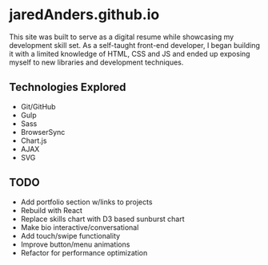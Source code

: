 # jaredAnders.github.io
This site was built to serve as a digital resume while showcasing my development skill set. As a self-taught front-end developer, I began building it with a limited knowledge of HTML, CSS and JS and ended up exposing myself to new libraries and development techniques.

## Technologies Explored
* Git/GitHub
* Gulp
* Sass
* BrowserSync
* Chart.js
* AJAX
* SVG

## TODO
* Add portfolio section w/links to projects
* Rebuild with React
* Replace skills chart with D3 based sunburst chart
* Make bio interactive/conversational
* Add touch/swipe functionality
* Improve button/menu animations
* Refactor for performance optimization
